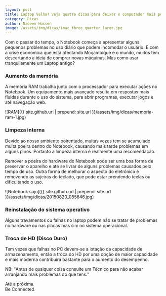 ```yaml
---
layout: post
title: Laptop Velho? Veja quatro dicas para deixar o computador mais potente
category: Dicas
author: Nadeem Hussen
image: /assets/img/dicas/imac_three_quarter_large.jpg
---
```


Com o passar do tempo, o Notebook começa a apresentar alguns pequenos problemas no uso diário que podem incomodar o usuário.
E com a crise economica que está afectando Moçambique e o mundo, muitos tem descartando a ideia de comprar novas máquinas.
Mas como usar tranquilamente um Laptop antigo?

### Aumento da memória
A memória RAM trabalha junto com o processador para executar ações no Notebook. Um equipamento mais avançado resulta em respostas mais fluidas durante o uso do sistema, para abrir programas, executar jogos e até navegação web.

![RAM]({{ site.github.url | prepend: site.url }}/assets/img/dicas/memoria-ram-1.jpg)

### Limpeza interna
Devido ao nosso ambiente poirentado, muitas vezes tem se acumulado muita poeira dentro do Notebook, causando mais tarde problemas em alguns pinos. 
Portanto a limpeza interna é realmente uma recomendação.

Remover a poeira do hardware do Notebook pode ser uma boa forma de preservar o aparelho e até se livrar de alguns problemas causados pelo tempo de uso.
Outra forma de melhorar o aspecto do eletrônico é removendo as sujeiras do teclado, que pode estar prendendo teclas ou dificultando o uso.

![Notebook sujo]({{ site.github.url | prepend: site.url }}/assets/img/dicas/20150820_085646.jpg)

### Reinstalação do sistema operativo
Alguns travamentos ou falhas no laptop podem não se tratar de problemas no hardware ou nas placas mas sim no sistema operacional.

### Troca de HD (Disco Duro)
Tem vezes que falhas no PC devem-se a lotação da capacidade de armazenamento, então a troca do HD por uma opção de maior capacidade e mais moderna contribuirá bastante para o aumento do desempenho.

NB: <q>Antes de qualquer coisa consulte um Técnico para não acabar arranjando mais problemas do que tens.</q>

Até a próxima.<br>
Be Connected.